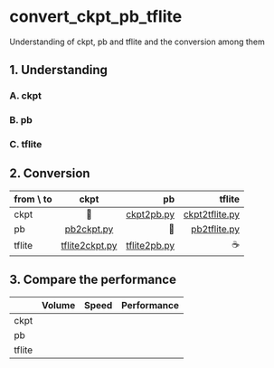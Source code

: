 # convert_ckpt_pb_tflite
Understanding of ckpt, pb and tflite and the conversion among them

## 1. Understanding
### A. ckpt
### B. pb
### C. tflite

## 2. Conversion
| from \  to    | ckpt  | pb    | tflite |
| ------------- |:-----:| -----:| ------:|
| ckpt          |🍪|[ckpt2pb.py](www.naver.com)|[ckpt2tflite.py](www.naver.com)|
| pb            |[pb2ckpt.py](www.naver.com)|🍦|[pb2tflite.py](www.naver.com)|
| tflite        |[tflite2ckpt.py](www.naver.com)|[tflite2pb.py](www.naver.com)|☕️|


## 3. Compare the performance

|               | Volume  | Speed    | Performance |
| ------------- |:-----:| -----:| ------:|
| ckpt          |  |       |        |
| pb            |       |       |        |
| tflite        |       |       |      |
